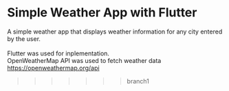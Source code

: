 
# Simple Weather App with Flutter

A simple weather app that displays weather information for any city entered by the user.<br>
<br>
Flutter was used for inplementation.<br>
OpenWeatherMap API was used to fetch weather data<br>
<a>https://openweathermap.org/api</a>

>>>>>>> branch1
